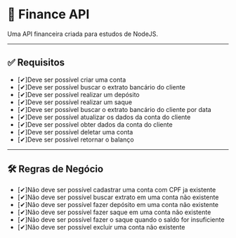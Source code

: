 # 🤑 Finance API

Uma API financeira criada para estudos de NodeJS.

---

## ✅️ Requisitos

- [✔]Deve ser possível criar uma conta
- [✔]Deve ser possível buscar o extrato bancário do cliente
- [✔]Deve ser possível realizar um depósito
- [✔]Deve ser possível realizar um saque
- [✔]Deve ser possível buscar o extrato bancário do cliente por data
- [✔]Deve ser possível atualizar os dados da conta do cliente
- [✔]Deve ser possível obter dados da conta do cliente
- [✔]Deve ser possível deletar uma conta
- [✔]Deve ser possível retornar o balanço

---

## 🛠️ Regras de Negócio

- [✔]Não deve ser possível cadastrar uma conta com CPF ja existente
- [✔]Não deve ser possível buscar extrato em uma conta não existente
- [✔]Não deve ser possível fazer depósito  em uma conta não existente
- [✔]Não deve ser possível fazer saque em uma conta não existente
- [✔]Não deve ser possível fazer o saque quando o saldo for insuficiente
- [✔]Não deve ser possível excluir uma conta não existente
